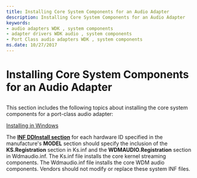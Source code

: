 ```yaml
---
title: Installing Core System Components for an Audio Adapter
description: Installing Core System Components for an Audio Adapter
keywords:
- audio adapters WDK , system components
- adapter drivers WDK audio , system components
- Port Class audio adapters WDK , system components
ms.date: 10/27/2017
---
```


# Installing Core System Components for an Audio Adapter


## <span id="installing_core_system_components_for_an_audio_adapter"></span><span id="INSTALLING_CORE_SYSTEM_COMPONENTS_FOR_AN_AUDIO_ADAPTER"></span>


This section includes the following topics about installing the core system components for a port-class audio adapter:

[Installing in Windows](installing-in-windows.md)

The [**INF DDInstall section**](../install/inf-ddinstall-section.md) for each hardware ID specified in the manufacture's **MODEL** section should specify the inclusion of the **KS.Registration** section in Ks.inf and the **WDMAUDIO.Registration** section in Wdmaudio.inf. The Ks.inf file installs the core kernel streaming components. The Wdmaudio.inf file installs the core WDM audio components. Vendors should not modify or replace these system INF files.

 

